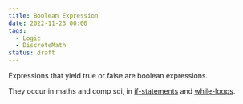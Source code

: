 ```yaml
---
title: Boolean Expression
date: 2022-11-23 00:00
tags:
  - Logic
  - DiscreteMath
status: draft
---
```


Expressions that yield true or false are boolean expressions.

They occur in maths and comp sci, in [if-statements](if-statements) and [while-loops](while-loops).
